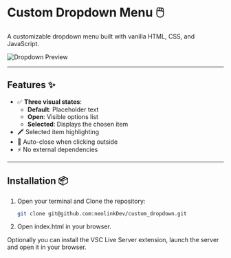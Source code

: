 # Custom Dropdown Menu 🖱️

A customizable dropdown menu built with vanilla HTML, CSS, and JavaScript.

![Dropdown Preview](https://github.com/user-attachments/assets/fbe29a7e-acf9-427b-9aaa-f4fd05536182)

---

## Features ✨  
- ✅ **Three visual states**:  
  - **Default**: Placeholder text  
  - **Open**: Visible options list  
  - **Selected**: Displays the chosen item  
- 🖍️ Selected item highlighting  
- 🚀 Auto-close when clicking outside  
- ⚡ No external dependencies  

---

## Installation 📦  
1. Open your terminal and Clone the repository:  
   ```bash  
   git clone git@github.com:neolinkDev/custom_dropdown.git

2. Open index.html in your browser. 

Optionally you can install the VSC Live Server extension, launch the server and open it in your browser.